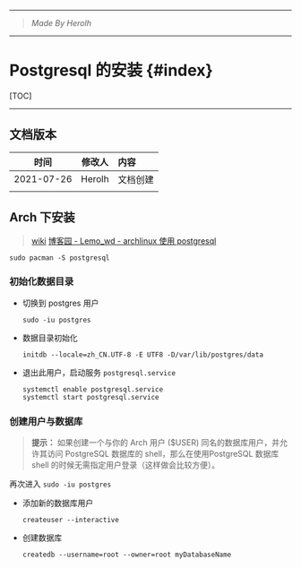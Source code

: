 ----------------------------------------------
> *Made By Herolh*
----------------------------------------------

# Postgresql 的安装 {#index}

[TOC]



 







--------------------------------------------

## 文档版本

|    时间    | 修改人 | 内容     |
| :--------: | :----: | :------- |
| 2021-07-26 | Herolh | 文档创建 |
|            |        |          |



## Arch 下安装

> [wiki](https://wiki.archlinux.org/title/PostgreSQL_(%E7%AE%80%E4%BD%93%E4%B8%AD%E6%96%87))
> [博客园 - Lemo_wd - archlinux 使用 postgresql](https://www.cnblogs.com/lemos/p/11605557.html)

```shell
sudo pacman -S postgresql
```



### 初始化数据目录

- 切换到 postgres 用户

  ```shell
  sudo -iu postgres
  ```

- 数据目录初始化

  ```shell
  initdb --locale=zh_CN.UTF-8 -E UTF8 -D/var/lib/postgres/data
  ```

- 退出此用户，启动服务 `postgresql.service`

  ```shell
  systemctl enable postgresql.service
  systemctl start postgresql.service
  ```



### 创建用户与数据库

> **提示：** 如果创建一个与你的 Arch 用户 ($USER) 同名的数据库用户，并允许其访问 PostgreSQL 数据库的 shell，那么在使用PostgreSQL 数据库 shell 的时候无需指定用户登录（这样做会比较方便）。

再次进入 `sudo -iu postgres`

- 添加新的数据库用户

  ```shell
  createuser --interactive
  ```

- 创建数据库

  ```shell
  createdb --username=root --owner=root myDatabaseName
  ```

  


